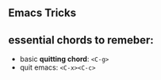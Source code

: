 Emacs Tricks
--------

## essential chords to remeber: 

* basic __quitting chord__: `<C-g>`
* quit emacs: `<C-x><C-c>`

